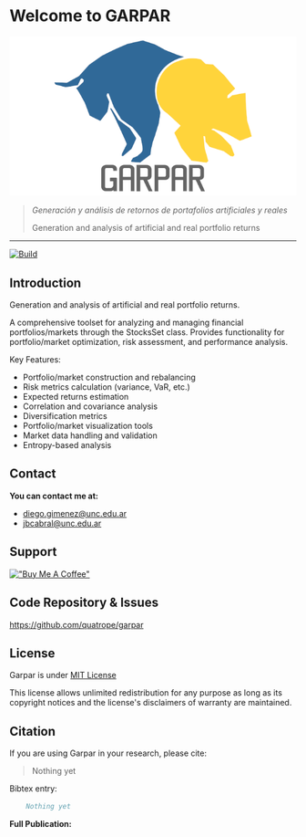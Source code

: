# Welcome to GARPAR

![logo](res/logo_bw.png)


> _Generación y análisis de retornos de portafolios artificiales y reales_
>
> Generation and analysis of artificial and real portfolio returns

-------------------------------------------

<!-- BODY -->

[![Build](https://github.com/quatrope/garpar/actions/workflows/CI.yml/badge.svg)](https://github.com/quatrope/garpar/actions/workflows/CI.yml)

## Introduction

Generation and analysis of artificial and real portfolio returns.

A comprehensive toolset for analyzing and managing financial portfolios/markets
through the StocksSet class. Provides functionality for portfolio/market
optimization, risk assessment, and performance analysis.

Key Features:

- Portfolio/market construction and rebalancing
- Risk metrics calculation (variance, VaR, etc.)
- Expected returns estimation
- Correlation and covariance analysis
- Diversification metrics
- Portfolio/market visualization tools
- Market data handling and validation
- Entropy-based analysis


## Contact

**You can contact me at:**

- <diego.gimenez@unc.edu.ar>
- <jbcabral@unc.edu.ar>

## Support

[!["Buy Me A Coffee"](https://www.buymeacoffee.com/assets/img/custom_images/orange_img.png)](https://www.buymeacoffee.com/leliel12)


## Code Repository & Issues

<https://github.com/quatrope/garpar>

## License

Garpar is under
[MIT License](https://raw.githubusercontent.com/quatrope/garpar/master/LICENSE.txt)

This license allows unlimited redistribution for any purpose as long as
its copyright notices and the license's disclaimers of warranty are
maintained.

## Citation

If you are using Garpar in your research, please cite:

> Nothing yet

Bibtex entry:


```bibtex
    Nothing yet
```

**Full Publication:**
